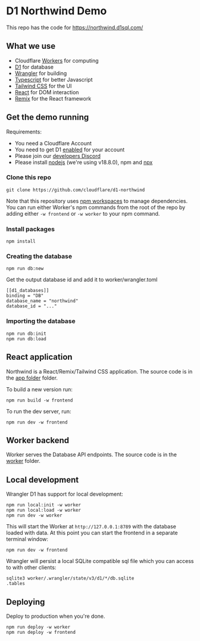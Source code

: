 # D1 Northwind Demo

This repo has the code for https://northwind.d1sql.com/

## What we use

- Cloudflare [Workers](https://workers.cloudflare.com/) for computing
- [D1](https://blog.cloudflare.com/introducing-d1/) for database
- [Wrangler](https://github.com/cloudflare/wrangler2) for building
- [Typescript](https://www.typescriptlang.org/) for better Javascript
- [Tailwind CSS](https://tailwindcss.com/) for the UI
- [React](https://reactjs.org/) for DOM interaction
- [Remix](https://remix.run/docs/en/main/) for the React framework

## Get the demo running

Requirements:

- You need a Cloudflare Account
- You need to get D1 [enabled](https://www.cloudflare.com/en-gb/lp/d1/) for your account
- Please join our [developers Discord](https://discord.com/invite/cloudflaredev)
- Please install [nodejs](https://github.com/nvm-sh/nvm) (we're using v18.8.0), npm and [npx](https://www.npmjs.com/package/npx)

### Clone this repo

```
git clone https://github.com/cloudflare/d1-northwind
```

Note that this repository uses [npm workspaces](https://docs.npmjs.com/cli/v9/using-npm/workspaces?v=true) to manage dependencies. You can run either Worker's npm commands from the root of the repo by adding either `-w frontend` or `-w worker` to your npm command.

### Install packages

```
npm install
```

### Creating the database

```
npm run db:new
```

Get the output database id and add it to worker/wrangler.toml

```
[[d1_databases]]
binding = "DB"
database_name = "northwind"
database_id = "..."
```

### Importing the database

```
npm run db:init
npm run db:load
```

## React application

Northwind is a React/Remix/Tailwind CSS application. The source code is in the [app folder](./frontend) folder.

To build a new version run:

```
npm run build -w frontend
```

To run the dev server, run:

```
npm run dev -w frontend
```

## Worker backend

Worker serves the Database API endpoints. The source code is in the [worker](./worker) folder.

## Local development

Wrangler D1 has support for local development:

```
npm run local:init -w worker
npm run local:load -w worker
npm run dev -w worker
```

This will start the Worker at `http://127.0.0.1:8789` with the database loaded with data. At this point you can start the frontend in a separate terminal window:

```
npm run dev -w frontend
```

Wrangler will persist a local SQLite compatible sql file which you can access to with other clients:

```
sqlite3 worker/.wrangler/state/v3/d1/*/db.sqlite
.tables
```

## Deploying

Deploy to production when you're done.

```
npm run deploy -w worker
npm run deploy -w frontend
```
